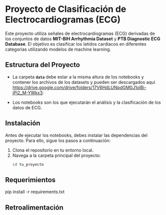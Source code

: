 # Proyecto de Clasificación de Electrocardiogramas (ECG)

Este proyecto utiliza señales de electrocardiogramas (ECG) derivadas de los conjuntos de datos **MIT-BIH Arrhythmia Dataset** y **PTB Diagnostic ECG Database**. El objetivo es clasificar los latidos cardíacos en diferentes categorías utilizando modelos de machine learning.

## Estructura del Proyecto

- La carpeta **`data`** debe estar a la misma altura de los notebooks y contener los archivos de los datasets y pueden ser descargados aquí https://drive.google.com/drive/folders/17V6HdLUNpdGM0J1olBi-jPi2_M-YWkx3:

- Los notebooks son los que ejecutarán el análisis y la clasificación de los datos de ECG. 

## Instalación

Antes de ejecutar los notebooks, debes instalar las dependencias del proyecto. Para ello, sigue los pasos a continuación:

1. Clona el repositorio en tu entorno local.
2. Navega a la carpeta principal del proyecto:
   ```bash
   cd tu_proyecto

## Requerimientos
pip install -r requirements.txt

## Retroalimentación


